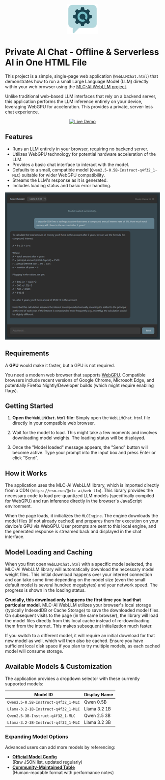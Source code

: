 <p align="center">
  <img src="./WebChatLogo.png"  alt="Logo" width="100">
</p>

# Private AI Chat - Offline & Serverless AI in One HTML File

This project is a simple, single-page web application (`WebLLMChat.html`) that demonstrates how to run a small Large Language Model (LLM) directly within your web browser using the [MLC-AI WebLLM project](https://github.com/mlc-ai/web-llm).

Unlike traditional web-based LLM interfaces that rely on a backend server, this application performs the LLM inference entirely on your device, leveraging WebGPU for acceleration. This provides a private, server-less chat experience.

<p align="center">
  <a href="https://glacode.github.io/WebLLMChat/">
    <img src="https://img.shields.io/badge/Live%20Demo-455a64" alt="Live Demo">
  </a>
</p>

## Features

* Runs an LLM entirely in your browser, requiring no backend server.
* Utilizes WebGPU technology for potential hardware acceleration of the LLM.
* Provides a basic chat interface to interact with the model.
* Defaults to a small, compatible model (`Qwen2.5-0.5B-Instruct-q4f32_1-MLC`) suitable for wider WebGPU compatibility.
* Streams the LLM's response as it is generated.
* Includes loading status and basic error handling.

![Project Screenshot](webllmchat.png)

## Requirements

A **GPU** would make it faster, but a GPU is not required.

You need a modern web browser that supports [WebGPU](https://developer.mozilla.org/en-US/docs/Web/API/WebGPU_API). Compatible browsers include recent versions of Google Chrome, Microsoft Edge, and potentially Firefox Nightly/Developer builds (which might require enabling flags).

## Getting Started

1.  **Open the `WebLLMChat.html` file:** Simply open the `WebLLMChat.html` file directly in your compatible web browser.

2.  Wait for the model to load. This might take a few moments and involves downloading model weights. The loading status will be displayed.

3.  Once the "Model loaded" message appears, the "Send" button will become active. Type your prompt into the input box and press Enter or click "Send".

## How it Works

The application uses the MLC-AI WebLLM library, which is imported directly from a CDN (`https://esm.run/@mlc-ai/web-llm`). This library provides the necessary code to load pre-quantized LLM models (specifically compiled for WebGPU) and run inference directly in the browser's JavaScript environment.

When the page loads, it initializes the `MLCEngine`. The engine downloads the model files (if not already cached) and prepares them for execution on your device's GPU via WebGPU. User prompts are sent to this local engine, and the generated response is streamed back and displayed in the chat interface.

## Model Loading and Caching

When you first open `WebLLMChat.html` with a specific model selected, the MLC-AI WebLLM library will automatically download the necessary model weight files. This initial download happens over your internet connection and can take some time depending on the model size (even the small default model is several hundred megabytes) and your network speed. The progress is shown in the loading status.

**Crucially, this download only happens the first time you load that particular model.** MLC-AI WebLLM utilizes your browser's local storage (typically IndexedDB or Cache Storage) to save the downloaded model files. On subsequent visits to the page (in the same browser), the library will load the model files directly from this local cache instead of re-downloading them from the internet. This makes subsequent initialization much faster.

If you switch to a different model, it will require an initial download for that new model as well, which will then also be cached. Ensure you have sufficient local disk space if you plan to try multiple models, as each cached model will consume storage.

## Available Models & Customization

The application provides a dropdown selector with these currently supported models:

|            Model ID                  | Display Name   |
|--------------------------------------|----------------|
| `Qwen2.5-0.5B-Instruct-q4f32_1-MLC` | Qwen 0.5B      |
| `Llama-3.2-1B-Instruct-q4f32_1-MLC` | Llama 3.2 1B   |
| `Qwen2.5-3B-Instruct-q4f32_1-MLC`   | Qwen 2.5 3B    |
| `Llama-3.2-3B-Instruct-q4f32_1-MLC` | Llama 3.2 3B   |

### Expanding Model Options
Advanced users can add more models by referencing:
- **[Official Model Config](https://github.com/mlc-ai/web-llm/blob/main/src/config.ts)**  
  (Raw JSON list, updated regularly)  
- **[Community-Maintained Table](https://github.com/mlc-ai/web-llm/issues/683)**  
  (Human-readable format with performance notes)  